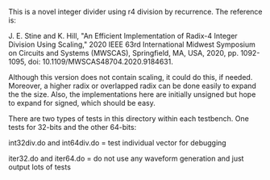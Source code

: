 This is a novel integer divider using r4 division by recurrence.  The
reference is:

J. E. Stine and K. Hill, "An Efficient Implementation of Radix-4
Integer Division Using Scaling," 2020 IEEE 63rd International Midwest
Symposium on Circuits and Systems (MWSCAS), Springfield, MA, USA,
2020, pp. 1092-1095, doi: 10.1109/MWSCAS48704.2020.9184631.

Although this version does not contain scaling, it could do this, if
needed.  Moreover, a higher radix or overlapped radix can be done
easily to expand the the size.  Also, the implementations here are
initially unsigned but hope to expand for signed, which should be
easy.

There are two types of tests in this directory within each testbench.
One tests for 32-bits and the other 64-bits:

int32div.do and int64div.do = test individual vector for debugging

iter32.do and iter64.do = do not use any waveform generation and just
output lots of tests

